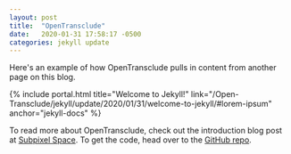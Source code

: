 ```yaml
---
layout: post
title:  "OpenTransclude"
date:   2020-01-31 17:58:17 -0500
categories: jekyll update
---
```

Here's an example of how OpenTransclude pulls in content from another page on this blog.

{% include portal.html title="Welcome to Jekyll!" link="/Open-Transclude/jekyll/update/2020/01/31/welcome-to-jekyll/#lorem-ipsum" anchor="jekyll-docs" %}

To read more about OpenTransclude, check out the introduction blog post at [Subpixel Space](https://subpixel.space/openTransclude). To get the code, head over to the [GitHub repo]().